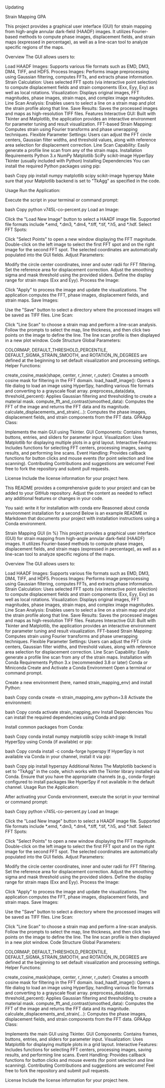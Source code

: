 Updating  



Strain Mapping GPA

This project provides a graphical user interface (GUI) for strain mapping from high-angle annular dark-field (HAADF) images. It utilizes Fourier-based methods to compute phase images, displacement fields, and strain maps (expressed in percentage), as well as a line-scan tool to analyze specific regions of the maps.

Overview
The GUI allows users to:

Load HAADF Images: Supports various file formats such as EMD, DM3, DM4, TIFF, and HDF5.
Process Images: Performs image preprocessing using Gaussian filtering, computes FFTs, and extracts phase information.
Strain Calculation: Uses selected FFT spots (via interactive point selection) to compute displacement fields and strain components (Exx, Eyy, Exy) as well as local rotations.
Visualization: Displays original images, FFT magnitudes, phase images, strain maps, and complex image magnitudes.
Line Scan Analysis: Enables users to select a line on a strain map and plot the strain profile along that line.
Save Results: Saves the processed images and maps as high-resolution TIFF files.
Features
Interactive GUI: Built with Tkinter and Matplotlib, the application provides an interactive environment for parameter tuning and result visualization.
FFT-based Strain Mapping: Computes strain using Fourier transforms and phase unwrapping techniques.
Flexible Parameter Settings: Users can adjust the FFT circle centers, Gaussian filter widths, and threshold values, along with reference area selection for displacement correction.
Line Scan Capability: Easily generate a profile line scan from any of the strain maps.
Installation
Requirements
Python 3.x
NumPy
Matplotlib
SciPy
scikit-image
HyperSpy
Tkinter (usually included with Python)
Installing Dependencies
You can install the required Python packages using pip:

bash
Copy
pip install numpy matplotlib scipy scikit-image hyperspy
Make sure that your Matplotlib backend is set to "TkAgg" as specified in the code.

Usage
Run the Application:

Execute the script in your terminal or command prompt:

bash
Copy
python v745L-co-percent.py
Load an Image:

Click the "Load New Image" button to select a HAADF image file.
Supported file formats include *.emd, *.dm3, *.dm4, *.tiff, *.tif, *.h5, and *.hdf.
Select FFT Spots:

Click "Select Points" to open a new window displaying the FFT magnitude.
Double-click on the left image to select the first FFT spot and on the right image for the second FFT spot.
The selected coordinates are automatically populated into the GUI fields.
Adjust Parameters:

Modify the circle center coordinates, inner and outer radii for FFT filtering.
Set the reference area for displacement correction.
Adjust the smoothing sigma and mask threshold using the provided sliders.
Define the display range for strain maps (Exx and Eyy).
Process the Image:

Click "Apply" to process the image and update the visualizations.
The application computes the FFT, phase images, displacement fields, and strain maps.
Save Images:

Use the "Save" button to select a directory where the processed images will be saved as TIFF files.
Line Scan:

Click "Line Scan" to choose a strain map and perform a line-scan analysis.
Follow the prompts to select the map, line thickness, and then click two points on the image to define the line.
The line scan profile is then displayed in a new plot window.
Code Structure
Global Parameters:

COLORMAP, DEFAULT_THRESHOLD_PERCENTILE, DEFAULT_SIGMA_STRAIN_SMOOTH, and ROTATION_IN_DEGREES are defined at the beginning to set default visualization and processing settings.
Helper Functions:

create_cosine_mask(shape, center, r_inner, r_outer): Creates a smooth cosine mask for filtering in the FFT domain.
load_haadf_image(): Opens a file dialog to load an image using HyperSpy, handling various file formats and converting to a grayscale float array.
preprocess_data(data, threshold_percent): Applies Gaussian filtering and thresholding to create a material mask.
compute_fft_and_contrast(smoothed_data): Computes the FFT of the image and returns the FFT data and its magnitude.
calculate_displacements_and_strain(...): Computes the phase images, displacement fields, and strain components from the FFT data.
GPAApp Class:

Implements the main GUI using Tkinter.
GUI Components: Contains frames, buttons, entries, and sliders for parameter input.
Visualization: Uses Matplotlib for displaying multiple plots in a grid layout.
Interactive Features: Includes functions for selecting FFT centers, processing images, saving results, and performing line scans.
Event Handling: Provides callback functions for button clicks and mouse events (for point selection and line scanning).
Contributing
Contributions and suggestions are welcome! Feel free to fork the repository and submit pull requests.

License
Include the license information for your project here.

This README provides a comprehensive guide to your project and can be added to your GitHub repository. Adjust the content as needed to reflect any additional features or changes in your code.

You said:
write it for installation with conda env 
Reasoned about conda environment installation for a second
Below is an example README in Markdown that documents your project with installation instructions using a Conda environment.

Strain Mapping GUI (in %)
This project provides a graphical user interface (GUI) for strain mapping from high-angle annular dark-field (HAADF) images. It utilizes Fourier-based methods to compute phase images, displacement fields, and strain maps (expressed in percentage), as well as a line-scan tool to analyze specific regions of the maps.

Overview
The GUI allows users to:

Load HAADF Images: Supports various file formats such as EMD, DM3, DM4, TIFF, and HDF5.
Process Images: Performs image preprocessing using Gaussian filtering, computes FFTs, and extracts phase information.
Strain Calculation: Uses selected FFT spots (via interactive point selection) to compute displacement fields and strain components (Exx, Eyy, Exy) as well as local rotations.
Visualization: Displays original images, FFT magnitudes, phase images, strain maps, and complex image magnitudes.
Line Scan Analysis: Enables users to select a line on a strain map and plot the strain profile along that line.
Save Results: Saves the processed images and maps as high-resolution TIFF files.
Features
Interactive GUI: Built with Tkinter and Matplotlib, the application provides an interactive environment for parameter tuning and result visualization.
FFT-based Strain Mapping: Computes strain using Fourier transforms and phase unwrapping techniques.
Flexible Parameter Settings: Users can adjust the FFT circle centers, Gaussian filter widths, and threshold values, along with reference area selection for displacement correction.
Line Scan Capability: Easily generate a profile line scan from any of the strain maps.
Installation with Conda
Requirements
Python 3.x (recommended 3.8 or later)
Conda or Miniconda
Create and Activate a Conda Environment
Open a terminal or command prompt.

Create a new environment (here, named strain_mapping_env) and install Python:

bash
Copy
conda create -n strain_mapping_env python=3.8
Activate the environment:

bash
Copy
conda activate strain_mapping_env
Install Dependencies
You can install the required dependencies using Conda and pip:

Install common packages from Conda:

bash
Copy
conda install numpy matplotlib scipy scikit-image tk
Install HyperSpy using Conda (if available) or pip:

bash
Copy
conda install -c conda-forge hyperspy
If HyperSpy is not available via Conda in your channel, install it via pip:

bash
Copy
pip install hyperspy
Additional Notes
The Matplotlib backend is set to "TkAgg" in the code, which works with the Tkinter library installed via Conda.
Ensure that you have the appropriate channels (e.g., conda-forge) configured to install packages like HyperSpy if not available in the default channel.
Usage
Run the Application:

After activating your Conda environment, execute the script in your terminal or command prompt:

bash
Copy
python v745L-co-percent.py
Load an Image:

Click the "Load New Image" button to select a HAADF image file.
Supported file formats include *.emd, *.dm3, *.dm4, *.tiff, *.tif, *.h5, and *.hdf.
Select FFT Spots:

Click "Select Points" to open a new window displaying the FFT magnitude.
Double-click on the left image to select the first FFT spot and on the right image for the second FFT spot.
The selected coordinates are automatically populated into the GUI fields.
Adjust Parameters:

Modify the circle center coordinates, inner and outer radii for FFT filtering.
Set the reference area for displacement correction.
Adjust the smoothing sigma and mask threshold using the provided sliders.
Define the display range for strain maps (Exx and Eyy).
Process the Image:

Click "Apply" to process the image and update the visualizations.
The application computes the FFT, phase images, displacement fields, and strain maps.
Save Images:

Use the "Save" button to select a directory where the processed images will be saved as TIFF files.
Line Scan:

Click "Line Scan" to choose a strain map and perform a line-scan analysis.
Follow the prompts to select the map, line thickness, and then click two points on the image to define the line.
The line scan profile is then displayed in a new plot window.
Code Structure
Global Parameters:

COLORMAP, DEFAULT_THRESHOLD_PERCENTILE, DEFAULT_SIGMA_STRAIN_SMOOTH, and ROTATION_IN_DEGREES are defined at the beginning to set default visualization and processing settings.
Helper Functions:

create_cosine_mask(shape, center, r_inner, r_outer): Creates a smooth cosine mask for filtering in the FFT domain.
load_haadf_image(): Opens a file dialog to load an image using HyperSpy, handling various file formats and converting to a grayscale float array.
preprocess_data(data, threshold_percent): Applies Gaussian filtering and thresholding to create a material mask.
compute_fft_and_contrast(smoothed_data): Computes the FFT of the image and returns the FFT data and its magnitude.
calculate_displacements_and_strain(...): Computes the phase images, displacement fields, and strain components from the FFT data.
GPAApp Class:

Implements the main GUI using Tkinter.
GUI Components: Contains frames, buttons, entries, and sliders for parameter input.
Visualization: Uses Matplotlib for displaying multiple plots in a grid layout.
Interactive Features: Includes functions for selecting FFT centers, processing images, saving results, and performing line scans.
Event Handling: Provides callback functions for button clicks and mouse events (for point selection and line scanning).
Contributing
Contributions and suggestions are welcome! Feel free to fork the repository and submit pull requests.

License
Include the license information for your project here.
